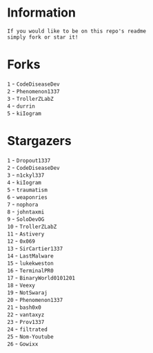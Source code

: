 # Information
`If you would like to be on this repo's readme`</br>`simply fork or star it!`</br>
# Forks
`1` - `CodeDiseaseDev`</br>`2` - `Phenomenon1337`</br>`3` - `TrollerZLabZ`</br>`4` - `durrin`</br>`5` - `kiIogram`</br>
# Stargazers
`1` - `Dropout1337`</br>`2` - `CodeDiseaseDev`</br>`3` - `n1ckyl337`</br>`4` - `kiIogram`</br>`5` - `traumatism`</br>`6` - `weaponries`</br>`7` - `nophora`</br>`8` - `johntaxmi`</br>`9` - `SoloDevOG`</br>`10` - `TrollerZLabZ`</br>`11` - `Astivery`</br>`12` - `0x069`</br>`13` - `SirCartier1337`</br>`14` - `LastMalware`</br>`15` - `lukekweston`</br>`16` - `TerminalPR0`</br>`17` - `BinaryWorld0101201`</br>`18` - `Veexy`</br>`19` - `NotSwaraj`</br>`20` - `Phenomenon1337`</br>`21` - `bash0x0`</br>`22` - `vantaxyz`</br>`23` - `Prov1337`</br>`24` - `filtrated`</br>`25` - `Nom-Youtube`</br>`26` - `Gowixx`</br>